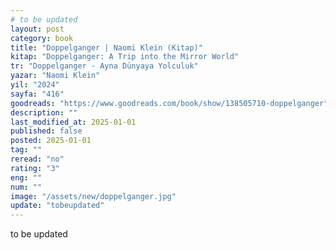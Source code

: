 ```yaml
---
# to be updated
layout: post
category: book
title: "Doppelganger | Naomi Klein (Kitap)"
kitap: "Doppelganger: A Trip into the Mirror World"
tr: "Doppelganger - Ayna Dünyaya Yolculuk"
yazar: "Naomi Klein"
yil: "2024"
sayfa: "416"
goodreads: "https://www.goodreads.com/book/show/138505710-doppelganger"
description: ""
last_modified_at: 2025-01-01
published: false
posted: 2025-01-01
tag: ""
reread: "no"
rating: "3"
eng: ""
num: ""
image: "/assets/new/doppelganger.jpg"
update: "tobeupdated"
---
```


to be updated
